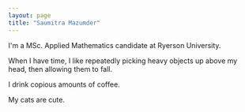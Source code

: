 ```yaml
---
layout: page
title: "Saumitra Mazumder"
---
```


I'm a MSc. Applied Mathematics candidate at Ryerson University.

When I have time, I like repeatedly picking heavy objects up above my head, then allowing them to fall. 

I drink copious amounts of coffee. 

My cats are cute.
